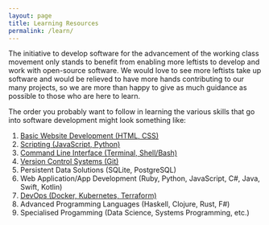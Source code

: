 ```yaml
---
layout: page
title: Learning Resources
permalink: /learn/
---
```


The initiative to develop software for the advancement of the working class
movement only stands to benefit from enabling more leftists to develop and work
with open-source software. We would love to see more leftists take up software
and would be relieved to have more hands contributing to our many projects, so
we are more than happy to give as much guidance as possible to those who are
here to learn.

The order you probably want to follow in learning the various skills that go
into software development might look something like:

1. [Basic Website Development (HTML, CSS)](/learn/basic-web-dev)
1. [Scripting (JavaScript, Python)](/learn/scripting)
1. [Command Line Interface (Terminal, Shell/Bash)](/learn/cli)
1. [Version Control Systems (Git)](/learn/git)
1. Persistent Data Solutions (SQLite, PostgreSQL)
1. Web Application/App Development (Ruby, Python, JavaScript, C#, Java, Swift, Kotlin)
1. [DevOps (Docker, Kubernetes, Terraform)](/learn/devops)
1. Advanced Programming Languages (Haskell, Clojure, Rust, F#)
1. Specialised Progamming (Data Science, Systems Programming, etc.)
